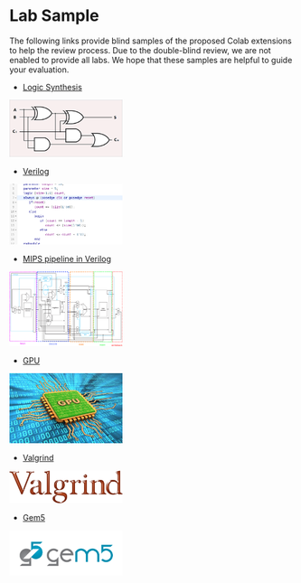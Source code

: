 # Lab Sample
The following links provide blind samples of the proposed Colab extensions to help the review process.
Due to the double-blind review, we are not enabled to provide all labs. We hope that these samples are helpful to guide your evaluation. 

* [Logic Synthesis](https://colab.research.google.com/drive/1_10RNeTwpIVCTVwfqG5MILwkxVbNIERm?usp=sharing)
<img src="https://raw.githubusercontent.com/blindreviewsrc/blind/main/figures/full-adder.png" alt="blind" width="200"/> 

* [Verilog](https://colab.research.google.com/drive/1LNO9La-odQPiupedU1rGZ5AptbDUQEo9?usp=sharing)
<img src="https://raw.githubusercontent.com/blindreviewsrc/blind/main/figures/verilog.png" alt="blind" width="200"/> 

* [MIPS pipeline in Verilog](https://colab.research.google.com/drive/18G56AdKuCbQ6s_n-s5cGQYa6aroKN3wK?usp=sharing)
<img src="https://raw.githubusercontent.com/blindreviewsrc/blind/main/figures/mips-complete.png" alt="blind" width="200"/> 

* [GPU](https://colab.research.google.com/drive/1B7ru_nZQ91zjE07dmc6NOEcZ_owrADwl?usp=sharing)
<img src="https://raw.githubusercontent.com/blindreviewsrc/blind/main/figures/gpu.jpg" alt="blind" width="200"/> 

* [Valgrind](https://colab.research.google.com/drive/1Iqx-BYSp2wY2C2Oi_zPQCa_CbIotHgQ9?usp=sharing)
<img src="https://raw.githubusercontent.com/blindreviewsrc/blind/main/figures/valgrind.png" alt="blind" width="200"/> 

* [Gem5](https://colab.research.google.com/drive/12kk4A5e-El--9JMklG6GmwKE7l2rQL3R)
<img src="https://raw.githubusercontent.com/blindreviewsrc/blind/main/figures/gem5ColorLong.gif" alt="blind" width="200"/> 
